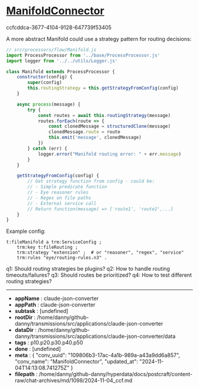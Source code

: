 # [ManifoldConnector](https://claude.ai/chat/109806b3-17ac-4a1b-989a-a43a9dd6a857)

ccfcddca-3677-4104-9128-647739f53405

 A more abstract Manifold could use a strategy pattern for routing decisions:

```javascript
// src/processors/flow/Manifold.js
import ProcessProcessor from '../base/ProcessProcessor.js'
import logger from '../../utils/Logger.js'

class Manifold extends ProcessProcessor {
    constructor(config) {
        super(config)
        this.routingStrategy = this.getStrategyFromConfig(config)
    }

    async process(message) {
        try {
            const routes = await this.routingStrategy(message)
            routes.forEach(route => {
                const clonedMessage = structuredClone(message)
                clonedMessage.route = route
                this.emit('message', clonedMessage)
            })
        } catch (err) {
            logger.error("Manifold routing error: " + err.message)
        }
    }

    getStrategyFromConfig(config) {
        // Get strategy function from config - could be:
        // - Simple predicate function
        // - Eye reasoner rules
        // - Regex on file paths
        // - External service call
        // Return function(message) => ['route1', 'route2',...]
    }
}
```

Example config:
```turtle
t:fileManifold a trm:ServiceConfig ;
    trm:key t:fileRouting ;
    trm:strategy "extension" ;  # or "reasoner", "regex", "service"
    trm:rules "eye/routing-rules.n3" .
```

q1: Should routing strategies be plugins?
q2: How to handle routing timeouts/failures?
q3: Should routes be prioritized?
q4: How to test different routing strategies?

---

* **appName** : claude-json-converter
* **appPath** : claude-json-converter
* **subtask** : [undefined]
* **rootDir** : /home/danny/github-danny/transmissions/src/applications/claude-json-converter
* **dataDir** : /home/danny/github-danny/transmissions/src/applications/claude-json-converter/data
* **tags** : p10.p20.p30.p40.p50
* **done** : [undefined]
* **meta** : {
  "conv_uuid": "109806b3-17ac-4a1b-989a-a43a9dd6a857",
  "conv_name": "ManifoldConnector",
  "updated_at": "2024-11-04T14:13:08.741275Z"
}
* **filepath** : /home/danny/github-danny/hyperdata/docs/postcraft/content-raw/chat-archives/md/1098/2024-11-04_ccf.md
